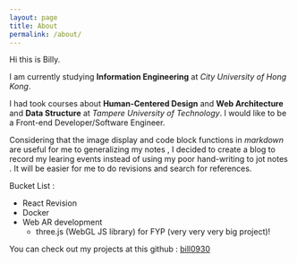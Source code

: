 ```yaml
---
layout: page
title: About
permalink: /about/
---
```


Hi this is Billy.  

I am currently studying <b>Information Engineering</b> at <i>City University of Hong Kong</i>. 

I had took courses about <b>Human-Centered Design</b> and  <b>Web Architecture</b> and <b>Data Structure</b>  at <i>Tampere University of Technology</i>. I would like to be a Front-end Developer/Software Engineer.

Considering that the image display and code block functions in <i>markdown</i> are useful for me to generalizing my notes , I decided to create a blog to record my learing events instead of using my poor hand-writing to jot notes . It will be easier for me to do revisions and search for references.



 Bucket List :
- React Revision
- Docker
- Web AR development 
  - three.js (WebGL JS library) for FYP (very very very big project)!

You can check out my projects at this github : <data data-icon="ei-sc-github"></data>  [bill0930](https://github.com/bill0930)
